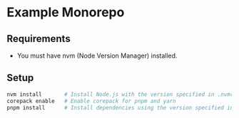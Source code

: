 # Example Monorepo

## Requirements

- You must have nvm (Node Version Manager) installed.

## Setup

```bash
nvm install       # Install Node.js with the version specified in .nvmrc
corepack enable   # Enable corepack for pnpm and yarn
pnpm install      # Install dependencies using the version specified in package.json#packageManager
```
